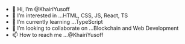 - 👋 Hi, I’m @KhairiYusoff
- 👀 I’m interested in ...HTML, CSS, JS, React, TS
- 🌱 I’m currently learning ...TypeScript
- 💞️ I’m looking to collaborate on ...Blockchain and Web Development
- 📫 How to reach me ...@KhairiYusoff

<!---
KhairiYusoff/KhairiYusoff is a ✨ special ✨ repository because its `README.md` (this file) appears on your GitHub profile.
You can click the Preview link to take a look at your changes.
--->
